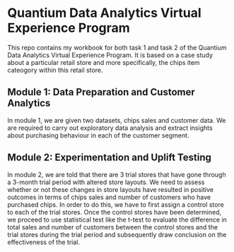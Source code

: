 # Quantium Data Analytics Virtual Experience Program

This repo contains my workbook for both task 1 and task 2 of the Quantium Data Analytics Virtual Experience Program. It is based on a case study about a particular retail store
and more specifically, the chips item cateogory within this retail store.

## Module 1: Data Preparation and Customer Analytics
In module 1, we are given two datasets, chips sales and customer data. We are required to carry out exploratory data analysis and extract insights about purchasing behaviour 
in each of the customer segment.

## Module 2: Experimentation and Uplift Testing
In module 2, we are told that there are 3 trial stores that have gone through a 3-month trial period with altered store layouts. We need to assess whether or not these changes
in store layouts have resulted in positive outcomes in terms of chips sales and number of customers who have purchased chips. In order to do this, we have to first assign a
control store to each of the trial stores. Once the control stores have been determined, we proceed to use statistical test like the t-test to evaluate the difference in total 
sales and number of customers between the control stores and the trial stores during the trial period and subsequently draw conclusion on the effectiveness of the trial.
